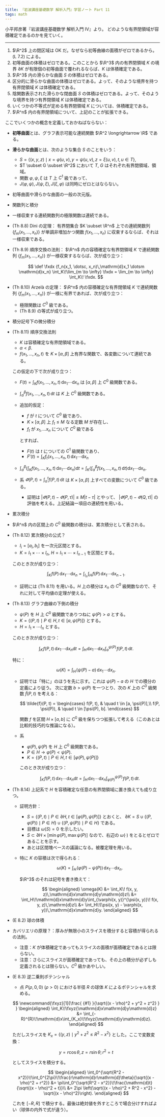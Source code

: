 ```yaml
---
title: 『岩波講座基礎数学 解析入門』学習ノート Part 11
tags: math
---
```


小平邦彦著『岩波講座基礎数学 解析入門 IV』より。
どのような有界閉領域が容積確定であるのかを見ていく。

----

1. $\R^2$ 上の閉区域は OK だ。なぜなら初等曲線の面積がゼロであるから。(L 7.2) による。
2. 初等曲面の体積はゼロである。このことから $\R^3$ 内の有界閉領域 $K$ の境界
   $\partial K$ が有限個の初等曲面で覆われるならば、$K$ は体積確定である。
3. $\R^3$ 内の滑らかな曲面 $S$ の体積はゼロである。
4. 区分的に滑らかな曲面の体積はゼロである。よって、そのような境界を持つ有界閉領域 $K$ は体積確定である。
5. 陰関数表示された滑らかな閉曲面 $S$ の体積はゼロである。よって、そのような境界を持つ有界閉領域 $K$ は体積確定である。
6. いくつかの不等式が定める有界閉領域 $K$ については、体積確定である。
7. $\R^n$ 内の有界閉領域について、上記のことが拡張できる。

ここでいくつかの概念を定義しておかねばならない：

* **初等曲面**とは、グラフ表示可能な連続関数 $\R^2 \longrightarrow \R$ である。
* **滑らかな曲面**とは、次のような集合 $S$ のことをいう：
  * $S = \lbrace (x, y, z) \mid x = \varphi(u, v), y = \psi(u, v), z = \xi(u, v), t, u \in T\rbrace,$
  * $T \subset G \subset \R^2$ において $T$, $G$ はそれぞれ有界閉領域、領域。
  * 関数 $\varphi, \psi, \xi$ は $T$ 上 $C^1$ 級であって、
  * $J(\varphi, \psi), J(\psi, \xi), J(\xi, \varphi)$ は同時にゼロとはならない。
* 初等曲面や滑らかな曲面の一般の次元版。
* 関数列と積分
* 一様収束する連続関数列の極限関数は連続である。
* (Th 8.8) Dini の定理：
  有界閉集合 $K \subset \R^n$ 上での連続関数列 $\lbrace f_m(x_1, \dotsc, x_n)\rbrace$ が単調非増加かつ関数
  $f(x_1, \dotsc, x_n)$ に収束するならば、それは一様収束である。
* (Th 8.9) 順序交換の法則：
  $\R^n$ 内の容積確定な有界閉領域 $K$ で連続関数列 $\lbrace f_m(x_1, \dotsc, x_n)\rbrace$
  が一様収束するならば、次が成り立つ：

  $$
  \def \fxdx {f_n(x_1, \dotsc, x_n)\,\mathrm{d}x_1 \dotsm \mathrm{d}x_n}
  \int_K\!\lim_{m \to \infty} \fxdx
  = \lim_{m \to \infty} \int_K\! \fxdx.
  $$

* (Th 8.10) Arzelà の定理：
  $\R^n$ 内の容積確定な有界閉領域 $K$ で連続関数列 $\lbrace f_m(x_1, \dotsc, x_n)\rbrace$
  が一様に有界であれば、次が成り立つ：
  * 極限関数は $C^0$ 級である。
  * (Th 8.9) の等式が成り立つ。
* 積分記号下の微分積分
* (Th 8.11) 順序交換法則
  * $K$ は容積確定な有界閉領域である。
  * $\alpha < \beta.$
  * $f(x_1, \dotsc, x_n, t)$ を $K \times {[\alpha, \beta]}$ 上有界な関数で、各変数について連続である。

  この仮定の下で次が成り立つ：
  * $\displaystyle F(t) = \int_Kf(x_1, \dotsc, x_n, t)\,\mathrm{d}x_1 \dotsm \mathrm{d}x_n$ は $[\alpha, \beta]$ 上 $C^0$ 級関数である。
  * $\displaystyle \int_\alpha^\beta f(x_1, \dotsc, x_n, t)\,\mathrm{d}t$ は $K$ 上 $C^0$ 級関数である。
  * 追加的仮定：
    * $f$ が $t$ について $C^0$ 級であり、
    * $K \times {[\alpha, \beta]}$ 上 $f_t \le M$ なる定数 $M$ が存在し、
    * $f_t$ が $x_1, \dotsc x_n$ について $C^0$ 級である

    とすれば、
    * $F(t)$ は $t$ についての $C^1$ 級関数であり、
    * $\displaystyle F'(t) = \int_K f_t(x_1, \dotsc, x_n, t)\,\mathrm{d}x_1 \dotsm \mathrm{d}x_n$
  * $\displaystyle \int_\alpha^\beta\left(\int_Kf(x_1, \dotsc, x_n, t)\,\mathrm{d}x_1 \dotsm \mathrm{d}x_n \right)\mathrm{d}t = \int_K\left(\int_\alpha^\beta f(x_1, \dotsc, x_n, t)\,\mathrm{d}t\right)\mathrm{d}x_1 \dotsm \mathrm{d}x_n.$
  * 系 $\displaystyle \varPhi(P, t) = \int_\alpha^t f(P, t)\,\mathrm{d}t$ は $K \times [\alpha, \beta]$ 上すべての変数について $C^0$ 級である。
    * 証明は $\lvert \varPhi(P, t) - \varPhi(P, \tau)\rvert \le M\lvert t - \tau\rvert$ とやって、
      $\lvert \varPhi(P, t) - \varPhi(Q, \tau)\rvert$ の評価を考える。上記結論一項目の連続性を用いる。
* 累次積分
* $\R^n$ 内の区間上の $C^0$ 級関数の積分は、累次積分として表される。
* (Th 8.12) 累次積分の公式？
  * $I_i = [a_i, b_i]$ を一次元区間とする。
  * $K = I_1 \times \dotsb \times I_n$, $H = I_1 \times \dotsb \times I_{n - 1}$ を区間とする。

  このとき次が成り立つ：

  $$
  \int_K\!f(P)\,\mathrm{d}x_1 \dotsm \mathrm{d}x_n = \int_{I_n}\!\int_{H}\!f(P)\,\mathrm{d}x_1 \dotsm \mathrm{d}x_{n - 1}.
  $$

  * 証明には (Th 8.11) を用いる。$H$ 上の積分は $x_n$ の $C^0$ 級関数なので、それに対して平均値の定理が使える。
* (Th 8.13) グラフ曲線の下側の積分
  * $\psi(P)$ を $H$ 上 $C^0$ 級関数でありつねに $\psi(P) > a$ とする。
  * $K = \lbrace (P, t) \mid P \in H, t \in [a, \psi(P)]\rbrace$ とする。
  * $H = I_1 \times \dotsm I_n$ とする。

  このとき次が成り立つ：

  $$
  \int_K\!f(P, t)\,\mathrm{d}x_1 \dotsm \mathrm{d}x_n \mathrm{d}t = \int_H\!\mathrm{d}x_1 \dotsm \mathrm{d}x_n \int_a^{\psi(P)}\!f(P, t)\,\mathrm{d}t.
  $$

  特に：

  $$
  \omega(K) = \int_H\!(\psi(P) - a)\,\mathrm{d}x_1 \dotsm \mathrm{d}x_n.
  $$

  * 証明では「特に」のほうを先に示す。これは $\psi(P) - a$ の $H$ での積分の定義により従う。
    次に定数 $b > \psi(P)$ を一つとり、次の $K$ 上の $C^0$ 級関数 $\tilde{f}(P, t)$ を考える：

    $$
    \tilde{f}(P, t) = \begin{cases}
    f(P, t), & \quad t \in [a, \psi(P)],\\
    f(P, \psi(P)), & \quad t \in [\psi(P), b].
    \end{cases}
    $$

    関数 $f$ を区間 $H \times [a, b]$ に $C^0$ 級を保ちつつ拡張して考える（このあとは比較的技巧的な推論になる）。
  * 系
    * $\varphi(P), \psi(P)$ を $H$ 上 $C^0$ 級関数である。
    * $P \in H \rightarrow \varphi(P) < \psi(P).$
    * $K = \lbrace (P, t) \mid P \in H, t \in [\varphi(P), \psi(P)]\rbrace$

    このとき次が成り立つ：

    $$
    \int_K\!f(P, t)\,\mathrm{d}x_1 \dotsm \mathrm{d}x_n \mathrm{d}t = \int_H\!\mathrm{d}x_1 \dotsm \mathrm{d}x_n \int_{\varphi(P)}^{\psi(P)}\!f(P, t)\,\mathrm{d}t.
    $$

* (Th 8.14) 上記系で $H$ を容積確定な任意の有界閉領域に置き換えても成り立つ。
  * 証明方針：
    * $S = \lbrace (P, t) \mid P \in \partial{H}, t \in [\varphi(P), \psi(P)]\rbrace$ とおくと、
      $\partial{K} = S \cup \lbrace (P, \varphi(P)) \mid P \in H\rbrace \cup \lbrace (P, \psi(P)) \mid P \in H\rbrace$ である。
    * 目標は $\omega(S) = 0$ を示したい。
    * $S \subset \partial{H} \times [\min{\varphi(P)}, \max{\psi(P)}]$ なので、右辺の $\omega(\cdot)$ をとるとゼロであることを示す。
    * あとは区間塊ベースの議論になる。被覆定理を用いる。

  * 特に $K$ の容積は次で得られる：

    $$
    \omega(K) = \int_H\!(\varphi(P) - \psi(P))\,\mathrm{d}x_1 \dotsm \mathrm{d}x_n.
    $$

    $\R^3$ のそれは記号を書き換えて：

    $$
    \begin{aligned}
    \omega(K) &= \int_K\! f(x, y, z)\,\mathrm{d}x\mathrm{d}y\mathrm{d}z\\
    &= \int_H\!\mathrm{d}x\mathrm{d}y\int_{\varphi(x, y)}^{\psi(x, y)}\! f(x, y, z)\,\mathrm{d}z\\
    &= \int_H\!(\psi(x, y) - \varphi(x, y))\,\mathrm{d}x\mathrm{d}y.
    \end{aligned}
    $$

* (E 8.2) 球の体積
* カバリエリの原理？：厚みが無限小のスライスを積分すると容積が得られるの法則。
  * 注意：$K$ が体積確定であってもスライスの面積が面積確定であるとは限らない。
  * 注意：さらにスライスが面積確定であっても、その上の積分が必ずしも定義されるとは限らない。$C^0$ 級かあやしい。
* (E 8.3) 逆二乗則ポテンシャル
  * 点 $P(\rho, 0, 0)\ (\rho > 0)$ における半径 $R$ の球体 $K$ によるポテンシャルを求める。

  $$
  \newcommand{\fxyz}[1]{\frac{ {#1} }{\sqrt{(x - \rho)^2 + y^2 + z^2} } }
  \begin{aligned}
  \int_K\!\fxyz{\mathrm{d}x\mathrm{d}y\mathrm{d}z}
  &= \int_{-R}^{R}\!\mathrm{d}x\int_{K_x}\!\fxyz{\mathrm{d}y\mathrm{d}z}.
  \end{aligned}
  $$

  ただしスライスを $K_x = \lbrace (y, z) \mid y^2 + z^2 \le R^2 - x^2\rbrace$ とした。ここで変数変換：

  $$
  y = r\cos\theta, z = r\sin\theta; r^2 = t
  $$

  としてスライスを積分する。

  $$
  \begin{aligned}
  \int_0^{\sqrt{R^2 - x^2}}\!\int_0^{2\pi}\!\frac{r\mathrm{d}r\mathrm{d}\theta}{\sqrt{(x - \rho)^2 + r^2}}
  &= \pi\int_0^{\sqrt{R^2 - x^2}}\!\frac{\mathrm{d}t}{\sqrt{(x - \rho)^2 + t}}\\
  &= 2\pi \left(\sqrt{(x - \rho)^2 + R^2 - x^2} - \sqrt{(x - \rho)^2}\right).
  \end{aligned}
  $$

  これを ${[{-R}, R]}$ で積分する。最後は絶対値を外すところで場合分けすればよい（球体の内外で式が違う）。
